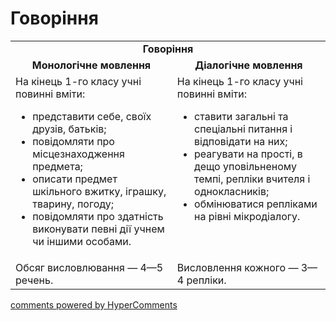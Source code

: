 <div id="hypercomments_widget" class="js-hypercomments-widget invisible"></div>

# Говоріння

<table>
    <td align="center" colspan="2"><b>Говоріння</b></td>
  </tr>
            <tr>
                <td align="center"><b>Монологічне мовлення</b></td>
                <td align="center"><b>Діалогічне мовлення</b></td>
            </tr>
            <tr>
<td style="vertical-align:top !important;">
На кінець 1-го класу учні повинні вміти:
<ul>
<li>представити себе, своїх друзів, батьків;</li>
<li>повідомляти про місцезнаходження предмета;</li>
<li>описати предмет шкільного вжитку, іграшку, тварину, погоду;</li>
<li>повідомляти про здатність виконувати певні дії учнем чи іншими особами.</li>
</ul>
</td>
<td style="vertical-align:top !important;">
На кінець 1-го класу учні повинні вміти:
<ul>
<li>ставити загальні та спеціальні питання і відповідати на них;</li>
<li>реагувати на прості, в дещо уповільненому темпі, репліки вчителя і однокласників;</li>
<li>обмінюватися репліками на рівні мікродіалогу.</li>
</ul>
</td>
            <tr>
<td style="vertical-align:top !important;">
Обсяг висловлювання — 4—5 речень.
</td>
<td style="vertical-align:top !important;">
Висловлення кожного — 3—4 репліки.
</td>
</table>

<div class="js-hypercomments-container">
    <a href="http://hypercomments.com" class="hc-link" title="comments widget">comments powered by HyperComments</a>
</div>